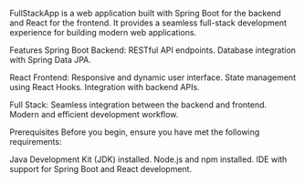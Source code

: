 FullStackApp is a web application built with Spring Boot for the backend and React for the frontend. 
It provides a seamless full-stack development experience for building modern web applications.

Features
Spring Boot Backend:
RESTful API endpoints.
Database integration with Spring Data JPA.

React Frontend:
Responsive and dynamic user interface.
State management using React Hooks.
Integration with backend APIs.

Full Stack:
Seamless integration between the backend and frontend.
Modern and efficient development workflow.

Prerequisites
Before you begin, ensure you have met the following requirements:

Java Development Kit (JDK) installed.
Node.js and npm installed.
IDE with support for Spring Boot and React development.
